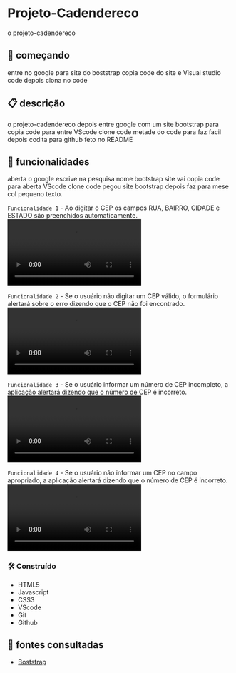 # Projeto-Cadendereco 
o projeto-cadendereco 
## 🚀 começando
entre no google para site do boststrap copia code do site e Visual studio code depois clona no code  

 ## 📋 descrição
o projeto-cadendereco depois entre google com um site bootstrap para copia code para entre VScode clone code metade do code para faz facil depois codita para github feto no README   

 ## 🔧 funcionalidades
aberta o google escrive na pesquisa nome bootstrap site vai copia code para aberta VScode clone code pegou site bootstrap depois faz para mese col pequeno texto.

`Funcionalidade 1` - Ao digitar o CEP os campos RUA, BAIRRO, CIDADE e ESTADO são preenchidos automaticamente.
![img](img/CEP.mp4)  

`Funcionalidade 2` - Se o usuário não digitar um CEP válido, o formulário alertará sobre o erro dizendo que o CEP não foi encontrado.
![img](img/Gravando202023-10-20121108.mp4)  

`Funcionalidade 3` - Se o usuário informar um número de CEP incompleto, a aplicação alertará dizendo que o número de CEP é incorreto.
![img](img/Gravando%202023-10-20075322.mp4)  

`Funcionalidade 4` - Se o usuário não informar um CEP no campo apropriado, a aplicação alertará dizendo que o número de CEP é incorreto.
![img](img/cepcampoapropriado.mp4)  


### 🛠️ Construído
* HTML5        
* Javascript  
* CSS3         
* VScode
* Git    
* Github   

## 📄 fontes consultadas
* [Boststrap](https://getbootstrap.com/)


